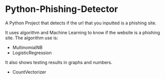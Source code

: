 # Python-Phishing-Detector
A Python Project that detects if the url that you inputted is a phishing site.

It uses algorithm and Machine Learning to know if the website is a phishing site.
The algorithm use is:
- MultinomialNB
- LogisticRegression

It also shows testing results in graphs and numbers.
- CountVectorizer
